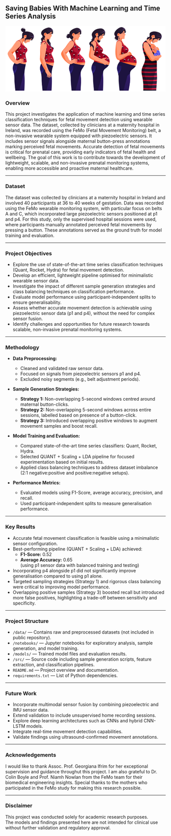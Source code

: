 ## **Saving Babies With Machine Learning and Time Series Analysis**

![Fetal Movement Monitoring](images/fyp-fmm-pregnancy.png)

### **Overview**

This project investigates the application of machine learning and time series classification techniques for fetal movement detection using wearable sensor data. The dataset, collected by clinicians at a maternity hospital in Ireland, was recorded using the FeMo (Fetal Movement Monitoring) belt, a non-invasive wearable system equipped with piezoelectric sensors. It includes sensor signals alongside maternal button-press annotations marking perceived fetal movements. Accurate detection of fetal movements is critical for prenatal care, providing early indicators of fetal health and wellbeing. The goal of this work is to contribute towards the development of lightweight, scalable, and non-invasive prenatal monitoring systems, enabling more accessible and proactive maternal healthcare.

---

### **Dataset**

The dataset was collected by clinicians at a maternity hospital in Ireland and involved 40 participants at 36 to 40 weeks of gestation. Data was recorded using the FeMo wearable monitoring system, with particular focus on belts A and C, which incorporated large piezoelectric sensors positioned at p1 and p4. For this study, only the supervised hospital sessions were used, where participants manually annotated perceived fetal movements by pressing a button. These annotations served as the ground truth for model training and evaluation.

---

### **Project Objectives**

- Explore the use of state-of-the-art time series classification techniques (Quant, Rocket, Hydra) for fetal movement detection.
- Develop an efficient, lightweight pipeline optimised for minimalistic wearable sensor data.
- Investigate the impact of different sample generation strategies and class balancing techniques on classification performance.
- Evaluate model performance using participant-independent splits to ensure generalisability.
- Assess whether accurate movement detection is achievable using piezoelectric sensor data (p1 and p4), without the need for complex sensor fusion.
- Identify challenges and opportunities for future research towards scalable, non-invasive prenatal monitoring systems.

---

### **Methodology**

- **Data Preprocessing:**  
  - Cleaned and validated raw sensor data.
  - Focused on signals from piezoelectric sensors p1 and p4.
  - Excluded noisy segments (e.g., belt adjustment periods).

- **Sample Generation Strategies:**  
  - **Strategy 1:** Non-overlapping 5-second windows centred around maternal button-clicks.
  - **Strategy 2:** Non-overlapping 5-second windows across entire sessions, labelled based on presence of a button-click.
  - **Strategy 3:** Introduced overlapping positive windows to augment movement samples and boost recall.

- **Model Training and Evaluation:**  
  - Compared state-of-the-art time series classifiers: Quant, Rocket, Hydra.
  - Selected QUANT + Scaling + LDA pipeline for focused experimentation based on initial results.
  - Applied class balancing techniques to address dataset imbalance (2:1 negative:positive and positive:negative setups).

- **Performance Metrics:**  
  - Evaluated models using F1-Score, average accuracy, precision, and recall.
  - Used participant-independent splits to measure generalisation performance.

---

### **Key Results**

- Accurate fetal movement classification is feasible using a minimalistic sensor configuration.
- Best-performing pipeline (QUANT + Scaling + LDA) achieved:  
  - **F1-Score:** 0.52  
  - **Average Accuracy:** 0.65  
  (using p1 sensor data with balanced training and testing)
- Incorporating p4 alongside p1 did not significantly improve generalisation compared to using p1 alone.
- Targeted sampling strategies (Strategy 1) and rigorous class balancing were critical to improving model performance.
- Overlapping positive samples (Strategy 3) boosted recall but introduced more false positives, highlighting a trade-off between sensitivity and specificity.

---

### **Project Structure**

- `/data/` — Contains raw and preprocessed datasets (not included in public repository).
- `/notebooks/` — Jupyter notebooks for exploratory analysis, sample generation, and model training.
- `/models/` — Trained model files and evaluation results.
- `/src/` — Source code including sample generation scripts, feature extraction, and classification pipelines.
- `README.md` — Project overview and documentation.
- `requirements.txt` — List of Python dependencies.

---

### **Future Work**

- Incorporate multimodal sensor fusion by combining piezoelectric and IMU sensor data.
- Extend validation to include unsupervised home recording sessions.
- Explore deep learning architectures such as CNNs and hybrid CNN-LSTM models.
- Integrate real-time movement detection capabilities.
- Validate findings using ultrasound-confirmed movement annotations.

---

### **Acknowledgements**

I would like to thank Assoc. Prof. Georgiana Ifrim for her exceptional supervision and guidance throughut this project. I am also grateful to Dr. Colin Boyle and Prof. Niamh Nowlan from the FeMo team for their biomedical engineering insights. Special thanks to the mothers who participated in the FeMo study for making this research possible.

---

### **Disclaimer**

This project was conducted solely for academic research purposes.  
The models and findings presented here are not intended for clinical use without further validation and regulatory approval.














